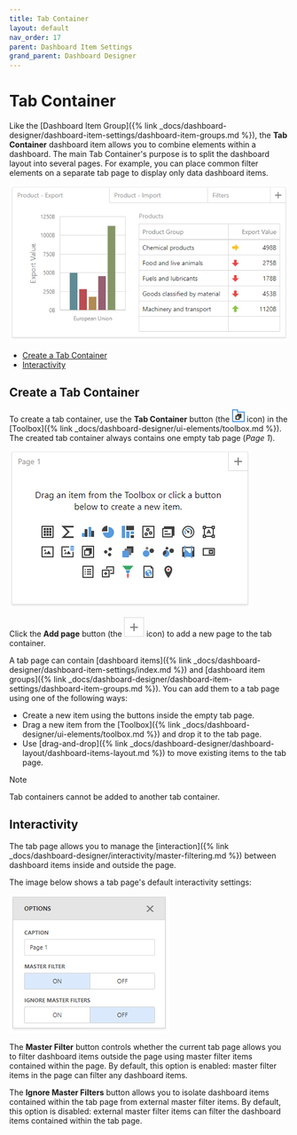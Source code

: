 ```yaml
---
title: Tab Container
layout: default
nav_order: 17
parent: Dashboard Item Settings
grand_parent: Dashboard Designer
---
```

# Tab Container

Like the [Dashboard Item Group]({% link _docs/dashboard-designer/dashboard-item-settings/dashboard-item-groups.md %}), the **Tab Container** dashboard item allows you to combine elements within a dashboard. The main Tab Container's purpose is to split the dashboard layout into several pages. For example, you can place common filter elements on a separate tab page to display only data dashboard items. 

![](/assets/images/dashboards/wdd-dashboard-item-tab-container.png)

- [Create a Tab Container](#create-a-tab-container)
- [Interactivity](#interactivity)

## Create a Tab Container
To create a tab container, use the **Tab Container** button (the ![Insert Tab Container](/assets/images/dashboards/wdd-toolbox-insert-tab-container.png) icon) in the [Toolbox]({% link _docs/dashboard-designer/ui-elements/toolbox.md %}). The created tab container always contains one empty tab page (_Page 1_).

![](/assets/images/dashboards/wdd-tab-container-empty-page.png)

Click the **Add page** button (the ![](/assets/images/dashboards/wdd-tab-container-add-page-button.png) icon) to add a new page to the tab container.

A tab page can contain [dashboard items]({% link _docs/dashboard-designer/dashboard-item-settings/index.md %}) and [dashboard item groups]({% link _docs/dashboard-designer/dashboard-item-settings/dashboard-item-groups.md %}). You can add them to a tab page using one of the following ways:

* Create a new item using the buttons inside the empty tab page.
* Drag a new item from the [Toolbox]({% link _docs/dashboard-designer/ui-elements/toolbox.md %}) and drop it to the tab page.
* Use [drag-and-drop]({% link _docs/dashboard-designer/dashboard-layout/dashboard-items-layout.md %}) to move existing items to the tab page.

> [!NOTE]
> Tab containers cannot be added to another tab container.

## Interactivity

The tab page allows you to manage the [interaction]({% link _docs/dashboard-designer/interactivity/master-filtering.md %}) between dashboard items inside and outside the page. 

The image below shows a tab page's default interactivity settings:

![](/assets/images/dashboards/wdd-tabContainer-interactivity.png)

The **Master Filter** button controls whether the current tab page allows you to filter dashboard items outside the page using master filter items contained within the page. By default, this option is enabled: master filter items in the page can filter any dashboard items.

The **Ignore Master Filters** button allows you to isolate dashboard items contained within the tab page from external master filter items. By default, this option is disabled: external master filter items can filter the dashboard items contained within the tab page.